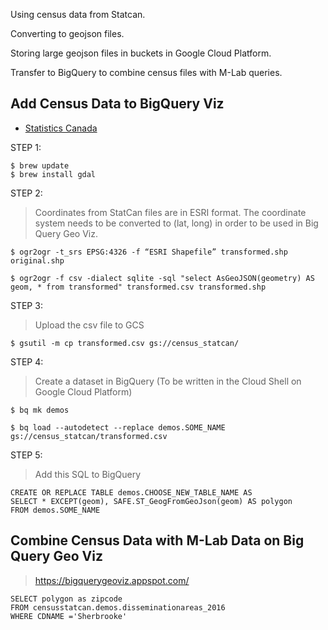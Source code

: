 Using census data from Statcan.

Converting to geojson files. 

Storing large geojson files in buckets in Google Cloud Platform. 

Transfer to BigQuery to combine census files with M-Lab queries. 

## Add Census Data to BigQuery Viz
- [Statistics Canada](https://www150.statcan.gc.ca/n1/en/type/data)

STEP 1:
```shell
$ brew update
$ brew install gdal
```


STEP 2:
> Coordinates from StatCan files are in ESRI format. The coordinate system needs to be converted to (lat, long) in order to be used in Big Query Geo Viz.

```shell
$ ogr2ogr -t_srs EPSG:4326 -f “ESRI Shapefile” transformed.shp original.shp
```


```shell
$ ogr2ogr -f csv -dialect sqlite -sql "select AsGeoJSON(geometry) AS geom, * from transformed" transformed.csv transformed.shp
```


STEP 3:
> Upload the csv file to GCS
```shell
$ gsutil -m cp transformed.csv gs://census_statcan/
```

STEP 4:
> Create a dataset in BigQuery
> (To be written in the Cloud Shell on Google Cloud Platform)
```shell
$ bq mk demos
```

```shell
$ bq load --autodetect --replace demos.SOME_NAME gs://census_statcan/transformed.csv
```

STEP 5:
> Add this SQL to BigQuery
```shell
CREATE OR REPLACE TABLE demos.CHOOSE_NEW_TABLE_NAME AS
SELECT * EXCEPT(geom), SAFE.ST_GeogFromGeoJson(geom) AS polygon
FROM demos.SOME_NAME
```

## Combine Census Data with M-Lab Data on Big Query Geo Viz
> https://bigquerygeoviz.appspot.com/

```shell
SELECT polygon as zipcode
FROM censusstatcan.demos.disseminationareas_2016
WHERE CDNAME ='Sherbrooke'
```
